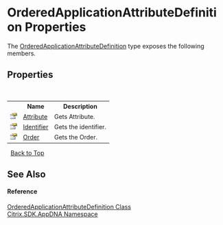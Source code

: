 # OrderedApplicationAttributeDefinition Properties
 

The <a href="6458c140-5bc4-f365-3f4f-6c2a1d706826">OrderedApplicationAttributeDefinition</a> type exposes the following members.


## Properties
&nbsp;<table><tr><th></th><th>Name</th><th>Description</th></tr><tr><td>![Public property](media/pubproperty.gif "Public property")</td><td><a href="8bba94c7-4f10-62ec-d2ef-2b37f105dd90">Attribute</a></td><td>
Gets Attribute.</td></tr><tr><td>![Public property](media/pubproperty.gif "Public property")</td><td><a href="0ce71230-2531-17ae-ad5d-7c8ea30f50d4">Identifier</a></td><td>
Gets the identifier.</td></tr><tr><td>![Public property](media/pubproperty.gif "Public property")</td><td><a href="f7a195f2-1c66-57a6-7231-8eafb446ff30">Order</a></td><td>
Gets the Order.</td></tr></table>&nbsp;
<a href="#orderedapplicationattributedefinition-properties">Back to Top</a>

## See Also


#### Reference
<a href="6458c140-5bc4-f365-3f4f-6c2a1d706826">OrderedApplicationAttributeDefinition Class</a><br /><a href="fe2d265b-410b-8b11-1eb4-a790e0b062bf">Citrix.SDK.AppDNA Namespace</a><br />